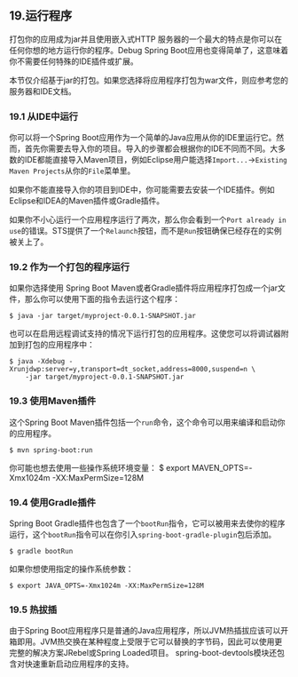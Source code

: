 ## 19.运行程序

打包你的应用成为jar并且使用嵌入式HTTP 服务器的一个最大的特点是你可以在任何你想的地方运行你的程序。Debug Spring Boot应用也变得简单了，这意味着你不需要任何特殊的IDE插件或扩展。

本节仅介绍基于jar的打包。如果您选择将应用程序打包为war文件，则应参考您的服务器和IDE文档。

### 19.1 从IDE中运行

你可以将一个Spring Boot应用作为一个简单的Java应用从你的IDE里运行它。然而，首先你需要去导入你的项目。导入的步骤都会根据你的IDE不同而不同。大多数的IDE都能直接导入Maven项目，例如Eclipse用户能选择`Import...`->`Existing Maven Projects`从你的`File`菜单里。

如果你不能直接导入你的项目到IDE中，你可能需要去安装一个IDE插件。例如Eclipse和IDEA的Maven插件或Gradle插件。

如果你不小心运行一个应用程序运行了两次，那么你会看到一个`Port already in use`的错误。STS提供了一个`Relaunch`按钮，而不是`Run`按钮确保已经存在的实例被关上了。

### 19.2 作为一个打包的程序运行

如果你选择使用 Spring Boot Maven或者Gradle插件将应用程序打包成一个jar文件，那么你可以使用下面的指令去运行这个程序：

    $ java -jar target/myproject-0.0.1-SNAPSHOT.jar

也可以在启用远程调试支持的情况下运行打包的应用程序。这使您可以将调试器附加到打包的应用程序中：

    $ java -Xdebug -Xrunjdwp:server=y,transport=dt_socket,address=8000,suspend=n \
        -jar target/myproject-0.0.1-SNAPSHOT.jar

### 19.3 使用Maven插件

这个Spring Boot Maven插件包括一个`run`命令，这个命令可以用来编译和启动你的应用程序。

    $ mvn spring-boot:run

你可能也想去使用一些操作系统环境变量：
    $ export MAVEN_OPTS=-Xmx1024m -XX:MaxPermSize=128M

### 19.4 使用Gradle插件

Spring Boot Gradle插件也包含了一个`bootRun`指令，它可以被用来去使你的程序运行，这个`bootRun`指令可以在你引入`spring-boot-gradle-plugin`包后添加。

    $ gradle bootRun

如果你想使用指定的操作系统参数：

    $ export JAVA_OPTS=-Xmx1024m -XX:MaxPermSize=128M

### 19.5 热拔插

由于Spring Boot应用程序只是普通的Java应用程序，所以JVM热插拔应该可以开箱即用。JVM热交换在某种程度上受限于它可以替换的字节码，因此可以使用更完整的解决方案JRebel或Spring Loaded项目。 spring-boot-devtools模块还包含对快速重新启动应用程序的支持。